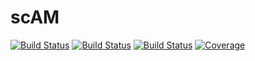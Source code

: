 # scAM

[![Build Status](https://github.com/murti-abhishek/scAM.jl/actions/workflows/CI.yml/badge.svg?branch=main)](https://github.com/murti-abhishek/scAM.jl/actions/workflows/CI.yml?query=branch%3Amain)
[![Build Status](https://travis-ci.com/murti-abhishek/scAM.jl.svg?branch=main)](https://travis-ci.com/murti-abhishek/scAM.jl)
[![Build Status](https://ci.appveyor.com/api/projects/status/github/murti-abhishek/scAM.jl?svg=true)](https://ci.appveyor.com/project/murti-abhishek/scAM-jl)
[![Coverage](https://codecov.io/gh/murti-abhishek/scAM.jl/branch/main/graph/badge.svg)](https://codecov.io/gh/murti-abhishek/scAM.jl)
